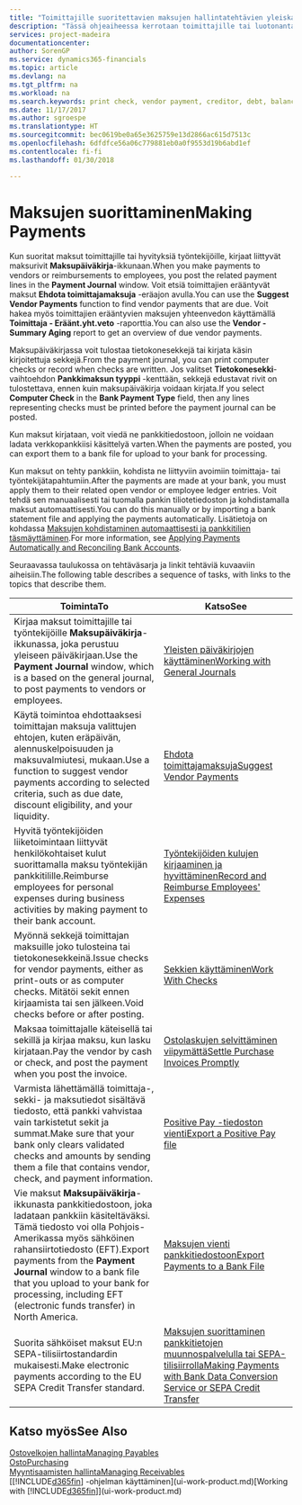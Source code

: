 ```yaml
---
title: "Toimittajille suoritettavien maksujen hallintatehtävien yleiskatsaus| Microsoft Docs"
description: "Tässä ohjeaiheessa kerrotaan toimittajille tai luotonantajille suoritettavien maksujen hallintatehtävistä, kuten maksurivien kirjaamisesta ja erääntyvän saldon yleiskatsauksen hakemisesta."
services: project-madeira
documentationcenter: 
author: SorenGP
ms.service: dynamics365-financials
ms.topic: article
ms.devlang: na
ms.tgt_pltfrm: na
ms.workload: na
ms.search.keywords: print check, vendor payment, creditor, debt, balance due, AP
ms.date: 11/17/2017
ms.author: sgroespe
ms.translationtype: HT
ms.sourcegitcommit: bec0619be0a65e3625759e13d2866ac615d7513c
ms.openlocfilehash: 6dfdfce56a06c779881eb0a0f9553d19b6abd1ef
ms.contentlocale: fi-fi
ms.lasthandoff: 01/30/2018

---
```

# <a name="making-payments"></a><span data-ttu-id="2e616-103">Maksujen suorittaminen</span><span class="sxs-lookup"><span data-stu-id="2e616-103">Making Payments</span></span>
<span data-ttu-id="2e616-104">Kun suoritat maksut toimittajille tai hyvityksiä työntekijöille, kirjaat liittyvät maksurivit **Maksupäiväkirja**-ikkunaan.</span><span class="sxs-lookup"><span data-stu-id="2e616-104">When you make payments to vendors or reimbursements to employees, you post the related payment lines in the **Payment Journal** window.</span></span> <span data-ttu-id="2e616-105">Voit etsiä toimittajien erääntyvät maksut **Ehdota toimittajamaksuja** -eräajon avulla.</span><span class="sxs-lookup"><span data-stu-id="2e616-105">You can use the **Suggest Vendor Payments** function to find vendor payments that are due.</span></span> <span data-ttu-id="2e616-106">Voit hakea myös toimittajien erääntyvien maksujen yhteenvedon käyttämällä **Toimittaja - Eräänt.yht.veto** -raporttia.</span><span class="sxs-lookup"><span data-stu-id="2e616-106">You can also use the **Vendor - Summary Aging** report to get an overview of due vendor payments.</span></span>

<span data-ttu-id="2e616-107">Maksupäiväkirjassa voit tulostaa tietokonesekkejä tai kirjata käsin kirjoitettuja sekkejä.</span><span class="sxs-lookup"><span data-stu-id="2e616-107">From the payment journal, you can print computer checks or record when checks are written.</span></span> <span data-ttu-id="2e616-108">Jos valitset **Tietokonesekki**-vaihtoehdon **Pankkimaksun tyyppi** -kenttään, sekkejä edustavat rivit on tulostettava, ennen kuin maksupäiväkirja voidaan kirjata.</span><span class="sxs-lookup"><span data-stu-id="2e616-108">If you select **Computer Check** in the **Bank Payment Type** field, then any lines representing checks must be printed before the payment journal can be posted.</span></span>

<span data-ttu-id="2e616-109">Kun maksut kirjataan, voit viedä ne pankkitiedostoon, jolloin ne voidaan ladata verkkopankkiisi käsittelyä varten.</span><span class="sxs-lookup"><span data-stu-id="2e616-109">When the payments are posted, you can export them to a bank file for upload to your bank for processing.</span></span>

<span data-ttu-id="2e616-110">Kun maksut on tehty pankkiin, kohdista ne liittyviin avoimiin toimittaja- tai työntekijätapahtumiin.</span><span class="sxs-lookup"><span data-stu-id="2e616-110">After the payments are made at your bank, you must apply them to their related open vendor or employee ledger entries.</span></span> <span data-ttu-id="2e616-111">Voit tehdä sen manuaalisesti tai tuomalla pankin tiliotetiedoston ja kohdistamalla maksut automaattisesti.</span><span class="sxs-lookup"><span data-stu-id="2e616-111">You can do this manually or by importing a bank statement file and applying the payments automatically.</span></span> <span data-ttu-id="2e616-112">Lisätietoja on kohdassa [Maksujen kohdistaminen automaattisesti ja pankkitilien täsmäyttäminen](receivables-apply-payments-auto-reconcile-bank-accounts.md).</span><span class="sxs-lookup"><span data-stu-id="2e616-112">For more information, see [Applying Payments Automatically and Reconciling Bank Accounts](receivables-apply-payments-auto-reconcile-bank-accounts.md).</span></span>

<span data-ttu-id="2e616-113">Seuraavassa taulukossa on tehtäväsarja ja linkit tehtäviä kuvaaviin aiheisiin.</span><span class="sxs-lookup"><span data-stu-id="2e616-113">The following table describes a sequence of tasks, with links to the topics that describe them.</span></span>

| <span data-ttu-id="2e616-114">Toiminta</span><span class="sxs-lookup"><span data-stu-id="2e616-114">To</span></span> | <span data-ttu-id="2e616-115">Katso</span><span class="sxs-lookup"><span data-stu-id="2e616-115">See</span></span> |
| --- | --- |
|<span data-ttu-id="2e616-116">Kirjaa maksut toimittajille tai työntekijöille **Maksupäiväkirja**-ikkunassa, joka perustuu yleiseen päiväkirjaan.</span><span class="sxs-lookup"><span data-stu-id="2e616-116">Use the **Payment Journal** window, which is a based on the general journal, to post payments to vendors or employees.</span></span>|[<span data-ttu-id="2e616-117">Yleisten päiväkirjojen käyttäminen</span><span class="sxs-lookup"><span data-stu-id="2e616-117">Working with General Journals</span></span>](ui-work-general-journals.md)|
| <span data-ttu-id="2e616-118">Käytä toimintoa ehdottaaksesi toimittajan maksuja valittujen ehtojen, kuten eräpäivän, alennuskelpoisuuden ja maksuvalmiutesi, mukaan.</span><span class="sxs-lookup"><span data-stu-id="2e616-118">Use a function to suggest vendor payments according to selected criteria, such as due date, discount eligibility, and your liquidity.</span></span> |[<span data-ttu-id="2e616-119">Ehdota toimittajamaksuja</span><span class="sxs-lookup"><span data-stu-id="2e616-119">Suggest Vendor Payments</span></span>](payables-how-suggest-vendor-payments.md) |
|<span data-ttu-id="2e616-120">Hyvitä työntekijöiden liiketoimintaan liittyvät henkilökohtaiset kulut suorittamalla maksu työntekijän pankkitilille.</span><span class="sxs-lookup"><span data-stu-id="2e616-120">Reimburse employees for personal expenses during business activities by making payment to their bank account.</span></span>|[<span data-ttu-id="2e616-121">Työntekijöiden kulujen kirjaaminen ja hyvittäminen</span><span class="sxs-lookup"><span data-stu-id="2e616-121">Record and Reimburse Employees' Expenses</span></span>](finance-how-record-reimburse-employee-expenses.md)|
| <span data-ttu-id="2e616-122">Myönnä sekkejä toimittajan maksuille joko tulosteina tai tietokonesekkeinä.</span><span class="sxs-lookup"><span data-stu-id="2e616-122">Issue checks for vendor payments, either as print-outs or as computer checks.</span></span> <span data-ttu-id="2e616-123">Mitätöi sekit ennen kirjaamista tai sen jälkeen.</span><span class="sxs-lookup"><span data-stu-id="2e616-123">Void checks before or after posting.</span></span> |[<span data-ttu-id="2e616-124">Sekkien käyttäminen</span><span class="sxs-lookup"><span data-stu-id="2e616-124">Work With Checks</span></span>](payables-how-work-checks.md) |
| <span data-ttu-id="2e616-125">Maksaa toimittajalle käteisellä tai sekillä ja kirjaa maksu, kun lasku kirjataan.</span><span class="sxs-lookup"><span data-stu-id="2e616-125">Pay the vendor by cash or check, and post the payment when you post the invoice.</span></span> |[<span data-ttu-id="2e616-126">Ostolaskujen selvittäminen viipymättä</span><span class="sxs-lookup"><span data-stu-id="2e616-126">Settle Purchase Invoices Promptly</span></span>](finance-how-to-settle-purchase-invoices-promptly.md) |
| <span data-ttu-id="2e616-127">Varmista lähettämällä toimittaja-, sekki- ja maksutiedot sisältävä tiedosto, että pankki vahvistaa vain tarkistetut sekit ja summat.</span><span class="sxs-lookup"><span data-stu-id="2e616-127">Make sure that your bank only clears validated checks and amounts by sending them a file that contains vendor, check, and payment information.</span></span> |[<span data-ttu-id="2e616-128">Positive Pay -tiedoston vienti</span><span class="sxs-lookup"><span data-stu-id="2e616-128">Export a Positive Pay file</span></span>](finance-how-positive-pay.md) |
|<span data-ttu-id="2e616-129">Vie maksut **Maksupäiväkirja**-ikkunasta pankkitiedostoon, joka ladataan pankkiin käsiteltäväksi. Tämä tiedosto voi olla Pohjois-Amerikassa myös sähköinen rahansiirtotiedosto (EFT).</span><span class="sxs-lookup"><span data-stu-id="2e616-129">Export payments from the **Payment Journal** window to a bank file that you upload to your bank for processing, including EFT (electronic funds transfer) in North America.</span></span> |[<span data-ttu-id="2e616-130">Maksujen vienti pankkitiedostoon</span><span class="sxs-lookup"><span data-stu-id="2e616-130">Export Payments to a Bank File</span></span>](payables-how-export-payments-bank-file.md)|
|<span data-ttu-id="2e616-131">Suorita sähköiset maksut EU:n SEPA-tilisiirtostandardin mukaisesti.</span><span class="sxs-lookup"><span data-stu-id="2e616-131">Make electronic payments according to the EU SEPA Credit Transfer standard.</span></span>|[<span data-ttu-id="2e616-132">Maksujen suorittaminen pankkitietojen muunnospalvelulla tai SEPA-tilisiirrolla</span><span class="sxs-lookup"><span data-stu-id="2e616-132">Making Payments with Bank Data Conversion Service or SEPA Credit Transfer</span></span>](finance-make-payments-with-bank-data-conversion-service-or-sepa-credit-transfer.md)|    

## <a name="see-also"></a><span data-ttu-id="2e616-133">Katso myös</span><span class="sxs-lookup"><span data-stu-id="2e616-133">See Also</span></span>
[<span data-ttu-id="2e616-134">Ostovelkojen hallinta</span><span class="sxs-lookup"><span data-stu-id="2e616-134">Managing Payables</span></span>](payables-manage-payables.md)  
[<span data-ttu-id="2e616-135">Osto</span><span class="sxs-lookup"><span data-stu-id="2e616-135">Purchasing</span></span>](purchasing-manage-purchasing.md)  
[<span data-ttu-id="2e616-136">Myyntisaamisten hallinta</span><span class="sxs-lookup"><span data-stu-id="2e616-136">Managing Receivables</span></span>](receivables-manage-receivables.md)  
<span data-ttu-id="2e616-137">[[!INCLUDE[d365fin](includes/d365fin_md.md)] -ohjelman käyttäminen](ui-work-product.md)</span><span class="sxs-lookup"><span data-stu-id="2e616-137">[Working with [!INCLUDE[d365fin](includes/d365fin_md.md)]](ui-work-product.md)</span></span>  

